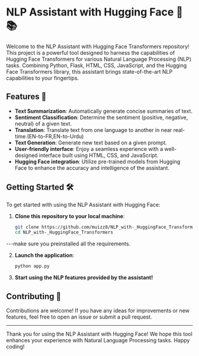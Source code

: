 # NLP Assistant with Hugging Face 🤖📚

Welcome to the NLP Assistant with Hugging Face Transformers repository! This project is a powerful tool designed to harness the capabilities of Hugging Face Transformers for various Natural Language Processing (NLP) tasks. Combining Python, Flask, HTML, CSS, JavaScript, and the Hugging Face Transformers library, this assistant brings state-of-the-art NLP capabilities to your fingertips.

## Features 🚀

- **Text Summarization**: Automatically generate concise summaries of text.
- **Sentiment Classification**: Determine the sentiment (positive, negative, neutral) of a given text.
- **Translation**: Translate text from one language to another in near real-time.(EN-to-FR,EN-to-Urdu)
- **Text Generation**: Generate new text based on a given prompt.
- **User-friendly interface**: Enjoy a seamless experience with a well-designed interface built using HTML, CSS, and JavaScript.
- **Hugging Face integration**: Utilize pre-trained models from Hugging Face to enhance the accuracy and intelligence of the assistant.

## Getting Started 🛠️

To get started with using the NLP Assistant with Hugging Face:

1. **Clone this repository to your local machine**:
   ```bash
   git clone https://github.com/muizz8/NLP_with-_HuggingFace_Transformers
   cd NLP_with-_HuggingFace_Transformers
   ```
---make sure you preinstalled all the requirements.                                                                            

2. **Launch the application**:
   ```bash
   python app.py
   ```

3. **Start using the NLP features provided by the assistant!**

## Contributing 🤝

Contributions are welcome! If you have any ideas for improvements or new features, feel free to open an issue or submit a pull request.


---

Thank you for using the NLP Assistant with Hugging Face! We hope this tool enhances your experience with Natural Language Processing tasks. Happy coding!
